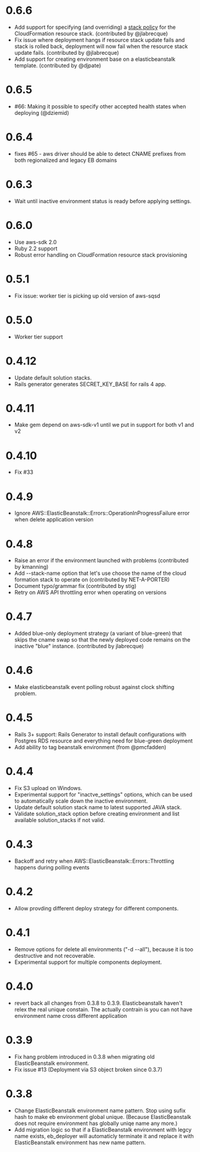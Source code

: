 0.6.6
=====

* Add support for specifying (and overriding) a [stack policy](http://docs.aws.amazon.com/AWSCloudFormation/latest/UserGuide/protect-stack-resources.html) for the CloudFormation resource stack. (contributed by @jlabrecque)
* Fix issue where deployment hangs if resource stack update fails and stack is rolled back, deployment will now fail when the resource stack update fails. (contributed by @jlabrecque)
* Add support for creating environment base on a elasticbeanstalk template. (contributed by @djpate)

0.6.5
=====

* #66: Making it possible to specify other accepted health states when deploying (@dziemid)

0.6.4
=====

* fixes #65 - aws driver should be able to detect CNAME prefixes from both regionalized and legacy EB domains

0.6.3
=====

* Wait until inactive environment status is ready before applying settings.

0.6.0
=====

* Use aws-sdk 2.0
* Ruby 2.2 support
* Robust error handling on CloudFormation resource stack provisioning

0.5.1
=====

* Fix issue: worker tier is picking up old version of aws-sqsd

0.5.0
=====

* Worker tier support

0.4.12
======

* Update default solution stacks.
* Rails generator generates SECRET_KEY_BASE for rails 4 app.

0.4.11
======

* Make gem depend on aws-sdk-v1 until we put in support for both v1 and v2

0.4.10
======

* Fix #33

0.4.9
====

* Ignore AWS::ElasticBeanstalk::Errors::OperationInProgressFailure error when delete application version

0.4.8
====
* Raise an error if the environment launched with problems (contributed by kmanning)
* Add --stack-name option that let's use choose the name of the cloud
  formation stack to operate on (contributed by NET-A-PORTER)
* Document typo/grammar fix (contributed by stig)
* Retry on AWS API throttling error when operating on versions

0.4.7
====
* Added blue-only deployment strategy (a variant of blue-green) that
  skips the cname swap so that the newly deployed code remains on the
  inactive "blue" instance. (contributed by jlabrecque)

0.4.6
====
* Make elasticbeanstalk event polling robust against clock shifting problem.

0.4.5
====
* Rails 3+ support: Rails Generator to install default configurations with
	Postgres RDS resource and everything need for blue-green
	deployment
* Add ability to tag beanstalk environment (from @pmcfadden)

0.4.4
=====
* Fix S3 upload on Windows.
* Experimental support for "inactve_settings" options, which can be used to automatically scale down the inactive environment.
* Update default solution stack name to latest supported JAVA stack.
* Validate solution_stack option before creating environment and list available solution_stacks if not valid.

0.4.3
=====
* Backoff and retry when AWS::ElasticBeanstalk::Errors::Throttling happens during polling events

0.4.2
=====
* Allow provding different deploy strategy for different components.

0.4.1
=====
* Remove options for delete all environments ("-d --all"), because it is too destructive and not recoverable.
* Experimental support for multiple components deployment.

0.4.0
====
* revert back all changes from 0.3.8 to 0.3.9. Elasticbeanstalk haven't relex the real unique constain. The actually contrain is you can not have environment name cross different application

0.3.9
====
* Fix hang problem introduced in 0.3.8 when migrating old ElasticBeanstalk environment.
* Fix issue #13 (Deployment via S3 object broken since 0.3.7)

0.3.8
=====
* Change ElasticBeanstalk environment name pattern. Stop using sufix hash to make eb environment global unique. (Because ElasticBeanstalk does not require environment has globally uniqe name any more.)
* Add migration logic so that if a ElasticBeanstalk environment with legcy name exists, eb_deployer will automaticly terminate it and replace it with ElasticBeanstalk environment has new name pattern.
